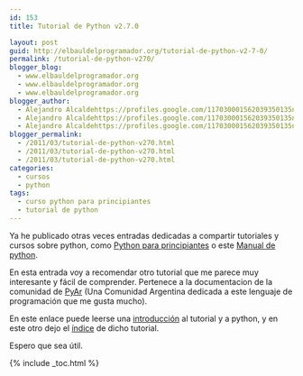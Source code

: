 ```yaml
---
id: 153
title: Tutorial de Python v2.7.0

layout: post
guid: http://elbauldelprogramador.org/tutorial-de-python-v2-7-0/
permalink: /tutorial-de-python-v270/
blogger_blog:
  - www.elbauldelprogramador.org
  - www.elbauldelprogramador.org
  - www.elbauldelprogramador.org
blogger_author:
  - Alejandro Alcaldehttps://profiles.google.com/117030001562039350135noreply@blogger.com
  - Alejandro Alcaldehttps://profiles.google.com/117030001562039350135noreply@blogger.com
  - Alejandro Alcaldehttps://profiles.google.com/117030001562039350135noreply@blogger.com
blogger_permalink:
  - /2011/03/tutorial-de-python-v270.html
  - /2011/03/tutorial-de-python-v270.html
  - /2011/03/tutorial-de-python-v270.html
categories:
  - cursos
  - python
tags:
  - curso python para principiantes
  - tutorial de python
---
```

<div class="icopy">
</div>

Ya he publicado otras veces entradas dedicadas a compartir tutoriales y cursos sobre python, como [Python para principiantes][1] o este [Manual de python][2].

En esta entrada voy a recomendar otro tutorial que me parece muy interesante y fácil de comprender. Pertenece a la documentacion de la comunidad de [PyAr][3] (Una Comunidad Argentina dedicada a este lenguaje de programación que me gusta mucho).  
  
<!--more-->



En este enlace puede leerse una <a target="_blank" href="http://docs.python.org.ar/tutorial/index.html">introducción</a> al tutorial y a python, y en este otro dejo el <a target="_blank" href="http://docs.python.org.ar/tutorial/contenido.html">índice</a> de dicho tutorial.

Espero que sea útil.



 [1]: http://elbauldelprogramador.com/python-para-principiantes/
 [2]: http://elbauldelprogramador.com/manual-de-python/
 [3]: http://python.org.ar/pyar/

{% include _toc.html %}
